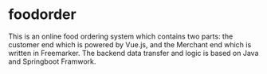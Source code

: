 # foodorder

This is an online food ordering system which contains two parts: the customer end which is powered by Vue.js,
and the Merchant end which is written in Freemarker. The backend data transfer and logic is based on Java and 
Springboot Framwork.
